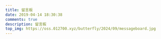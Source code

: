 ```yaml
---
title: 留言板
date: 2019-04-14 18:30:38
comments: true
description: 留言板
top_img: https://oss.012700.xyz/butterfly/2024/09/messageboard.jpg
---
```

